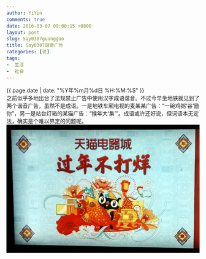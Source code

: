 ```yaml
---
author: YiYin
comments: true
date: 2016-03-07 09:00:15 +0800
layout: post
slug: Say0307guanggao
title: Say0307谐音广告
categories: [说]
tags:
-  生活
-  社会
---
```

<div class="saying">
<div class="timestamp">{{ page.date | date: "%Y年%m月%d日 %H:%M:%S" }}</div>
之前似乎多地出台了法规禁止广告中使用汉字成语谐音。不过今早坐地铁就见到了两个谐音广告，虽然不是成语。一是地铁车厢电视的麦某某广告：<q>一碗鸡粥‘谷’励你</q>，另一是站台灯箱的某猫广告：<q>猴年大‘集’</q>。成语或许还好说，但词语本无定法，确实是个难以界定的问题呢。<br/>
<img src="/public/images/guanggao.jpg"/>
</div>
